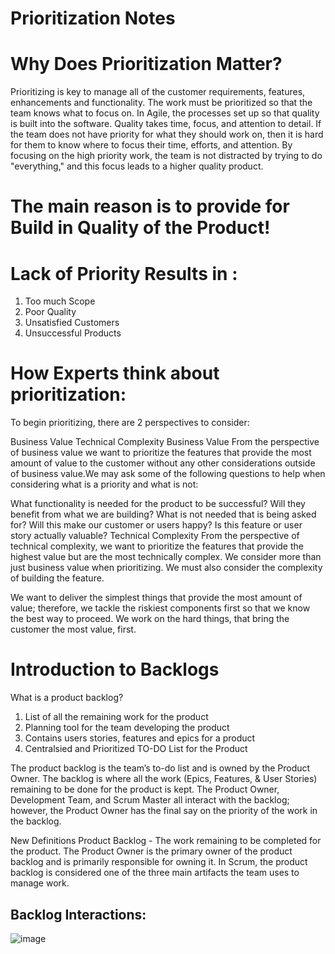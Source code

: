 # Prioritization Notes

# Why Does Prioritization Matter?

Prioritizing is key to manage all of the customer requirements, features, enhancements and functionality. 
The work must be prioritized so that the team knows what to focus on. In Agile, the processes set up so that quality is built into the software. 
Quality takes time, focus, and attention to detail. 
If the team does not have priority for what they should work on, then it is hard for them to know where to focus their time, efforts, and attention. 
By focusing on the high priority work, the team is not distracted by trying to do "everything," and this focus leads to a higher quality product.

# The main reason is to provide for Build in Quality of the Product!

# Lack of Priority Results in :
1. Too much Scope
2. Poor Quality
3. Unsatisfied Customers
4. Unsuccessful Products

# How Experts think about prioritization:
To begin prioritizing, there are 2 perspectives to consider:

Business Value
Technical Complexity
Business Value
From the perspective of business value we want to prioritize the features that provide the most amount of value to the customer without any other considerations outside of business value.We may ask some of the following questions to help when considering what is a priority and what is not:

What functionality is needed for the product to be successful?
Will they benefit from what we are building?
What is not needed that is being asked for?
Will this make our customer or users happy?
Is this feature or user story actually valuable?
Technical Complexity
From the perspective of technical complexity, we want to prioritize the features that provide the highest value but are the most technically complex. We consider more than just business value when prioritizing. We must also consider the complexity of building the feature.

We want to deliver the simplest things that provide the most amount of value; therefore, we tackle the riskiest components first so that we know the best way to proceed. We work on the hard things, that bring the customer the most value, first.


# Introduction to Backlogs

What is a product backlog?

1. List of all the remaining work for the product
2. Planning tool for the team developing the product
3. Contains users stories, features and epics for a product
4. Centralsied and Prioritized TO-DO List for the Product

The product backlog is the team’s to-do list and is owned by the Product Owner. The backlog is where all the work (Epics, Features, & User Stories) remaining to be done for the product is kept. The Product Owner, Development Team, and Scrum Master all interact with the backlog; however, the Product Owner has the final say on the priority of the work in the backlog.

New Definitions
Product Backlog - The work remaining to be completed for the product. The Product Owner is the primary owner of the product backlog and is primarily responsible for owning it. In Scrum, the product backlog is considered one of the three main artifacts the team uses to manage work.

## Backlog Interactions:

![image](https://github.com/shaikat010/Udacity-Agile-Software-Developer-Nanodegree/assets/68814937/127e050d-2165-416f-8a2c-0e04d15bf3b9)







